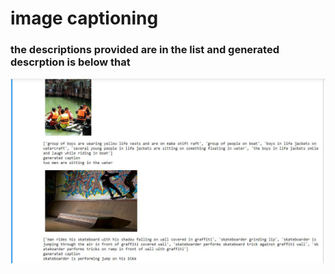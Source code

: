 # image captioning
### the descriptions provided are in the list and generated descrption is below that
<div class="p1">
<img src="images/one.jpeg" width="1000" alt="SCREENSHOT">

</div>
